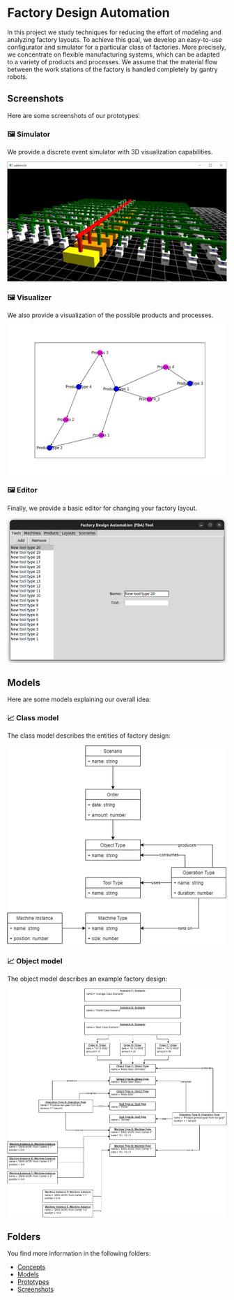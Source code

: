 # Factory Design Automation

In this project we study techniques for reducing the effort of modeling and analyzing factory layouts.
To achieve this goal, we develop an easy-to-use configurator and simulator for a particular class of factories.
More precisely, we concentrate on flexible manufacturing systems, which can be adapted to a variety of products and processes.
We assume that the material flow between the work stations of the factory is handled completely by gantry robots.

## Screenshots

Here are some screenshots of our prototypes:

### 🖼️ Simulator

We provide a discrete event simulator with 3D visualization capabilities.

![Screenshot](./screenshots/advanced-core-salabim.png)

### 🖼️ Visualizer

We also provide a visualization of the possible products and processes.

![Screenshot](./screenshots/advanced-core-networkx.png)

### 🖼️ Editor

Finally, we provide a basic editor for changing your factory layout.

![Screenshot](./screenshots/advanced-editor.png)

## Models

Here are some models explaining our overall idea:

### 📈 Class model

The class model describes the entities of factory design:

![Class Model](./models/basic/class-model.png)

### 📈 Object model

The object model describes an example factory design:

![Object Model](./models/basic/object-model.png)

## Folders

You find more information in the following folders:

* [Concepts](./concepts)
* [Models](./models)
* [Prototypes](./prototypes)
* [Screenshots](./screenshots)